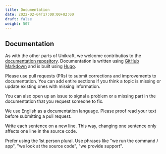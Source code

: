 ```yaml
---
title: Documentation
date: 2022-02-04T17:00:00+02:00
draft: false
weight: 507
---
```


## Documentation

As with the other parts of Unikraft, we welcome contributios to the [documentation repository](https://github.com/unikraft/docs).
Documentation is written using [GitHub Markdown](https://github.github.com/gfm/) and is built using [Hugo](https://gohugo.io/commands/hugo_server/).

Please use pull requests (PRs) to submit corrections and improvements to documentation.
You can add entire sections if you think a topic is missing or update existing ones with missing information.

You can also open up an issue to signal a problem or a missing part in the documentation that you request someone to fix.

We use English as a documentation language.
Please proof read your text before submitting a pull request.

Write each sentence on a new line.
This way, changing one sentence only affects one line in the source code.

Prefer using the 1st person plural.
Use phrases like "we run the command / app", "we look at the source code", "we provide support".
